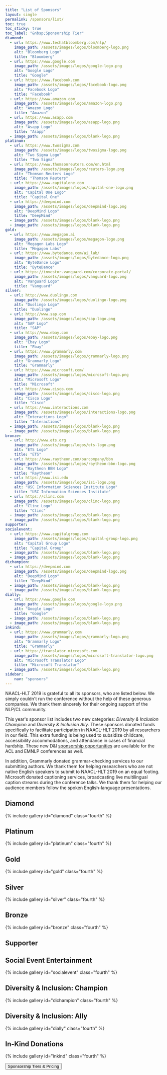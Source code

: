 ```yaml
---
title: "List of Sponsors"
layout: single
permalink: /sponsors/list/
toc: true
toc_sticky: true
toc_label: "&nbsp;Sponsorship Tier"
diamond:
  - url: https://www.techatbloomberg.com/nlp/
    image_path: /assets/images/logos/bloomberg-logo.png
    alt: "Bloomberg Logo"
    title: "Bloomberg"
  - url: https://www.google.com
    image_path: /assets/images/logos/google-logo.png
    alt: "Google Logo"
    title: "Google"
  - url: https://www.facebook.com
    image_path: /assets/images/logos/facebook-logo.png
    alt: "Facebook Logo"
    title: "Facebook"
  - url: https://www.amazon.com
    image_path: /assets/images/logos/amazon-logo.png
    alt: "Amazon Logo"
    title: "Amazon"
  - url: https://www.asapp.com
    image_path: /assets/images/logos/asapp-logo.png
    alt: "Asapp Logo"
    title: "Asapp"
  - image_path: /assets/images/logos/blank-logo.png
platinum:
  - url: https://www.twosigma.com
    image_path: /assets/images/logos/twosigma-logo.png
    alt: "Two Sigma Logo"
    title: "Two Sigma"
  - url: https://www.thomsonreuters.com/en.html
    image_path: /assets/images/logos/reuters-logo.png
    alt: "Thomson Reuters Logo"
    title: "Thomson Reuters"
  - url: https://www.capitalone.com
    image_path: /assets/images/logos/capital-one-logo.png
    alt: "Capital One Logo"
    title: "Capital One"
  - url: https://deepmind.com
    image_path: /assets/images/logos/deepmind-logo.png
    alt: "DeepMind Logo"
    title: "DeepMind"
  - image_path: /assets/images/logos/blank-logo.png
  - image_path: /assets/images/logos/blank-logo.png
gold:
  - url: https://www.megagon.ai
    image_path: /assets/images/logos/megagon-logo.png
    alt: "Megagon Labs Logo"
    title: "Megagon Labs"
  - url: https://www.bytedance.com/ai_lab/
    image_path: /assets/images/logos/bytedance-logo.png
    alt: "ByteDance Logo"
    title: "ByteDance"
  - url: https://investor.vanguard.com/corporate-portal/
    image_path: /assets/images/logos/vanguard-logo.png
    alt: "Vanguard Logo"
    title: "Vanguard"
silver:
  - url: http://www.duolingo.com
    image_path: /assets/images/logos/duolingo-logo.png
    alt: "Duolingo Logo"
    title: "Duolingo"
  - url: http://www.sap.com
    image_path: /assets/images/logos/sap-logo.png
    alt: "SAP Logo"
    title: "SAP"
  - url: http://www.ebay.com
    image_path: /assets/images/logos/ebay-logo.png
    alt: "Ebay Logo"
    title: "Ebay"
  - url: https://www.grammarly.com
    image_path: /assets/images/logos/grammarly-logo.png
    alt: "Grammarly Logo"
    title: "Grammarly"
  - url: https://www.microsoft.com/
    image_path: /assets/images/logos/microsoft-logo.png
    alt: "Microsoft Logo"
    title: "Microsoft"
  - url: https://www.cisco.com
    image_path: /assets/images/logos/cisco-logo.png
    alt: "Cisco Logo"
    title: "Cisco"
  - url: https://www.interactions.com
    image_path: /assets/images/logos/interactions-logo.png
    alt: "Interactions Logo"
    title: "Interactions"
  - image_path: /assets/images/logos/blank-logo.png
  - image_path: /assets/images/logos/blank-logo.png
bronze:
  - url: http://www.ets.org
    image_path: /assets/images/logos/ets-logo.png
    alt: "ETS Logo"
    title: "ETS"
  - url: https://www.raytheon.com/ourcompany/bbn
    image_path: /assets/images/logos/raytheon-bbn-logo.png
    alt: "Raytheon BBN Logo"
    title: "Raytheon"
  - url: https://www.isi.edu
    image_path: /assets/images/logos/isi-logo.png
    alt: "USC Information Sciences Institute Logo"
    title: "USC Information Sciences Institute"
  - url: https://clinc.com
    image_path: /assets/images/logos/clinc-logo.png
    alt: "Clinc Logo"
    title: "Clinc"
  - image_path: /assets/images/logos/blank-logo.png
  - image_path: /assets/images/logos/blank-logo.png
supporter:
socialevent:
  - url: https://www.capitalgroup.com
    image_path: /assets/images/logos/capital-group-logo.png
    alt: "Capital Group Logo"
    title: "Capital Group"
  - image_path: /assets/images/logos/blank-logo.png
  - image_path: /assets/images/logos/blank-logo.png
dichampion:
  - url: https://deepmind.com
    image_path: /assets/images/logos/deepmind-logo.png
    alt: "DeepMind Logo"
    title: "DeepMind"
  - image_path: /assets/images/logos/blank-logo.png
  - image_path: /assets/images/logos/blank-logo.png
dially:
  - url: https://www.google.com
    image_path: /assets/images/logos/google-logo.png
    alt: "Google Logo"
    title: "Google"
  - image_path: /assets/images/logos/blank-logo.png
  - image_path: /assets/images/logos/blank-logo.png
inkind:
  - url: https://www.grammarly.com
    image_path: /assets/images/logos/grammarly-logo.png
    alt: "Grammarly Logo"
    title: "Grammarly"
  - url: https://translator.microsoft.com
    image_path: /assets/images/logos/microsoft-translator-logo.png
    alt: "Microsoft Translator Logo"
    title: "Microsoft Translator"
  - image_path: /assets/images/logos/blank-logo.png
sidebar: 
    nav: "sponsors"
---
```


NAACL-HLT 2019 is grateful to all its sponsors, who are listed below.  We simply couldn't run the conference without the help of these generous companies. We thank them sincerely for their ongoing support of the NLP/CL community.

This year's sponsor list includes two new categories: *Diversity & Inclusion Champion* and *Diversity & Inclusion Ally*.  These sponsors donated funds specifically to facilitate participation in NAACL-HLT 2019 by all researchers in our field.  This extra funding is being used to subsidize childcare, accessibility accommodations, and attendance in cases of financial hardship. These new D&I [sponsorship opportunities](/sponsors/benefits) are available for the ACL and EMNLP conferences as well.

In addition, Grammarly donated grammar-checking services to our submitting authors. We thank them for helping researchers who are not native English speakers to submit to NAACL-HLT 2019 on an equal footing. Microsoft donated captioning services, broadcasting live multilingual caption streams during the conference talks. We thank them for helping our audience members follow the spoken English-language presentations.

## Diamond

{% include gallery id="diamond" class="fourth" %}

## Platinum

{% include gallery id="platinum" class="fourth" %}

## Gold

{% include gallery id="gold" class="fourth" %}

## Silver

{% include gallery id="silver" class="fourth" %}

## Bronze

{% include gallery id="bronze" class="fourth" %}

## Supporter

<!-- {% include gallery id="supporter" class="fourth" %} -->

## Social Event Entertainment

{% include gallery id="socialevent" class="fourth" %}

## Diversity &amp; Inclusion: Champion

{% include gallery id="dichampion" class="fourth" %}

## Diversity &amp; Inclusion: Ally

{% include gallery id="dially" class="fourth" %}

## In-Kind Donations

{% include gallery id="inkind" class="fourth" %}

<div class="text-center"> 
<a href="/sponsors/benefits/"><button class="btn btn--large btn--inverse">Sponsorship Tiers &amp; Pricing</button></a>
</div>
<br/>
